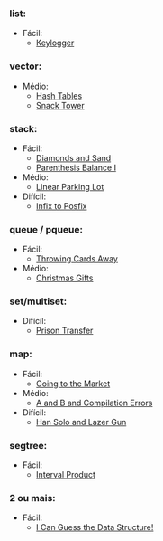 ### list:
- Fácil:
	- [Keylogger](http://codeforces.com/gym/101078)

### vector:
- Médio:
	- [Hash Tables](https://www.urionlinejudge.com.br/judge/en/problems/view/1256)
	- [Snack Tower](http://codeforces.com/problemset/problem/767/A)

### stack:
- Fácil:
	- [Diamonds and Sand](https://www.urionlinejudge.com.br/judge/en/problems/view/1069)
	- [Parenthesis Balance I](https://www.urionlinejudge.com.br/judge/en/problems/view/1068)
- Médio:
	- [Linear Parking Lot](https://www.urionlinejudge.com.br/judge/en/problems/view/1523)
- Difícil:
	- [Infix to Posfix](https://www.urionlinejudge.com.br/judge/en/problems/view/1077)

### queue / pqueue:
- Fácil:
	- [Throwing Cards Away](https://www.urionlinejudge.com.br/judge/en/problems/view/1110)
- Médio:
	- [Christmas Gifts](https://www.urionlinejudge.com.br/judge/en/problems/view/2022)

### set/multiset:
- Difícil:
	- [Prison Transfer](http://codeforces.com/problemset/problem/427/B)

### map:
- Fácil:
	- [Going to the Market](https://www.urionlinejudge.com.br/judge/en/problems/view/1281)
- Médio:
	- [A and B and Compilation Errors](http://codeforces.com/problemset/problem/519/B)
- Difícil:
	- [Han Solo and Lazer Gun](http://codeforces.com/problemset/problem/514/B)

### segtree:
- Fácil:
	- [Interval Product](https://www.urionlinejudge.com.br/judge/en/problems/view/1301)

### 2 ou mais:
- Fácil:
	- [I Can Guess the Data Structure!](https://www.urionlinejudge.com.br/judge/en/problems/view/1340)
